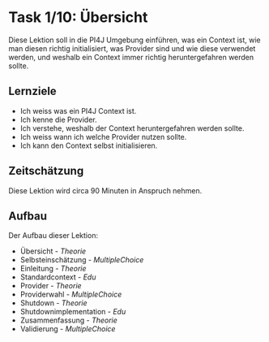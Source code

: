 # Task 1/10: Übersicht
Diese Lektion soll in die PI4J Umgebung einführen, was ein Context ist, wie man diesen richtig initialisiert, 
was Provider sind und wie diese verwendet werden, und weshalb ein Context immer richtig heruntergefahren werden sollte.

## Lernziele
- Ich weiss was ein PI4J Context ist.
- Ich kenne die Provider.
- Ich verstehe, weshalb der Context heruntergefahren werden sollte.
- Ich weiss wann ich welche Provider nutzen sollte.
- Ich kann den Context selbst initialisieren.

## Zeitschätzung
Diese Lektion wird circa 90 Minuten in Anspruch nehmen.

## Aufbau
Der Aufbau dieser Lektion:

- Übersicht - *Theorie*
- Selbsteinschätzung - *MultipleChoice*
- Einleitung - *Theorie*
- Standardcontext - *Edu*
- Provider - *Theorie*
- Providerwahl - *MultipleChoice*
- Shutdown - *Theorie*
- Shutdownimplementation - *Edu*
- Zusammenfassung - *Theorie*
- Validierung - *MultipleChoice*